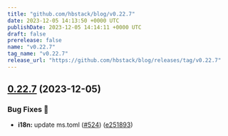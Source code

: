 ```yaml
---
title: "github.com/hbstack/blog/v0.22.7"
date: 2023-12-05 14:13:50 +0000 UTC
publishDate: 2023-12-05 14:14:11 +0000 UTC
draft: false
prerelease: false
name: "v0.22.7"
tag_name: "v0.22.7"
release_url: "https://github.com/hbstack/blog/releases/tag/v0.22.7"
---
```


## [0.22.7](https://github.com/hbstack/blog/compare/v0.22.6...v0.22.7) (2023-12-05)


### Bug Fixes 🐞

* **i18n:** update ms.toml ([#524](https://github.com/hbstack/blog/issues/524)) ([e251893](https://github.com/hbstack/blog/commit/e251893aaaef02ab00fb8f02a53f246c043dd3aa))
